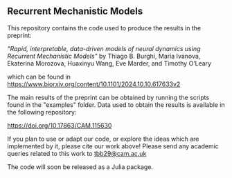 ## Recurrent Mechanistic Models
This repository contains the code used to produce the results in the preprint:

  *"Rapid, interpretable, data-driven models of neural dynamics using Recurrent Mechanistic Models"*
  by Thiago B. Burghi, Maria Ivanova, Ekaterina Morozova, Huaxinyu Wang, Eve Marder, and Timothy O’Leary
  
which can be found in https://www.biorxiv.org/content/10.1101/2024.10.10.617633v2

The main results of the preprint can be obtained by running the scripts found in the "examples" folder.
Data used to obtain the results is available in the following repository:

https://doi.org/10.17863/CAM.115630

If you plan to use or adapt our code, or explore the ideas which are implemented by it, please cite our work above!
Please send any academic queries related to this work to tbb29@cam.ac.uk

The code will soon be released as a Julia package.
